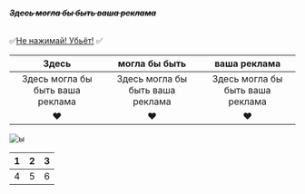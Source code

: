 ###### ~~*__Здесь могла бы быть ваша реклама__*~~
:white_check_mark:[Не нажимай! Убьёт!](https://docs.google.com/document/d/1N_XHAR2mii0ZZNFarmJDH_4vkSkZtWKTVsABhIHoSgw/edit?usp=drive_link) :white_check_mark:


| Здесь | могла бы быть | ваша реклама |
|:-------:|:----------:|:-----:|
| Здесь могла бы быть ваша реклама | Здесь могла бы быть ваша реклама | Здесь могла бы быть ваша реклама |
| :heart: | :heart: | :heart: |

![ы](https://sun9-19.userapi.com/s/v1/ig2/jlmMafsdD8AU0zwssyolHtD_YUag68iLDLh1knzZmCnb_rypcQSkbkzs5KTUcfj3qEwDKU6zrrUd1E_K8tpy-G_k.jpg?quality=95&as=32x40,48x60,72x90,108x135,160x200,240x300,360x450,455x569&from=bu&u=4ntAgJwoB5ZnJmX-ODvCsnEgG4X_kIMBNAgCFndhMVA&cs=455x569)


| 1 | 2 | 3 |
|-|:-:|-:|
| 4 | 5 | 6 |

[](https://yastatic.net/naydex/yandex-search/ro9aI9v54/87d05bd_8uQb/QCPcrJf965QCYQ-4GxXBr3UhT1aNaw-wVBXpXRTJ9Fx4slWOHEc5dPkCjF9ufN7y6jf9IrsUgVFUl6DmrlfALiRWiAimfQ6QdsRK_c4g9S6whc6Cre6PcSURzMlxWfV9bdfxvvn33DS_sW4oKRppQZiA-oUqoZS0kdMxQqpRBo)


